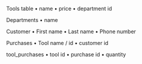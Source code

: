 Tools table
• name
• price
• department id

Departments
• name

Customer
• First name
• Last name
• Phone number

Purchases
• Tool name / id
• customer id

tool_purchases
• tool id
• purchase id
• quantity


